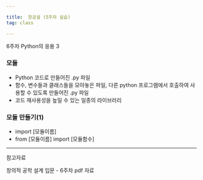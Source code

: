```yaml
---

title:  창공설 (5주차 실습)
tag: class 

---
```


6주차 Python의 응용 3

### 모듈

*	Python 코드로 만들어진 .py 파일
*	함수, 변수들과 클래스들을 모아놓은 파일, 다른 python 프로그램에서 호출하여 사용할 수 있도록 만들어진 .py 파일
*	코드 재사용성을 높일 수 있는 일종의 라이브러리

### 모듈 만들기(1)
*	import [모듈이름]
*	from [모듈이름] import [모듈함수]

--------

참고자료

창의적 공학 설계 입문 - 6주차 pdf 자료


